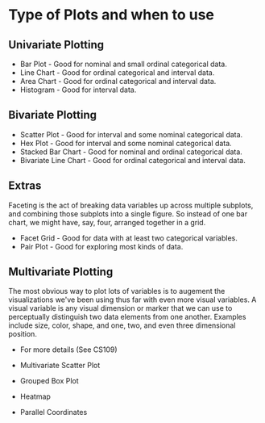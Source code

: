 # Type of Plots and when to use

## Univariate Plotting

* Bar Plot - Good for nominal and small ordinal categorical data.
* Line Chart - Good for ordinal categorical and interval data.
* Area Chart - Good for ordinal categorical and interval data.
* Histogram - Good for interval data.

## Bivariate Plotting

* Scatter Plot - Good for interval and some nominal categorical data.
* Hex Plot - Good for interval and some nominal categorical data.
* Stacked Bar Chart - Good for nominal and ordinal categorical data.
* Bivariate Line Chart - Good for ordinal categorical and interval data.

## Extras
Faceting is the act of breaking data variables up across multiple subplots, and combining those subplots into a single figure. So instead of one bar chart, we might have, say, four, arranged together in a grid.

* Facet Grid - Good for data with at least two categorical variables.
* Pair Plot - Good for exploring most kinds of data.

## Multivariate Plotting

The most obvious way to plot lots of variables is to augement the visualizations we've been using thus far with even more visual variables. A visual variable is any visual dimension or marker that we can use to perceptually distinguish two data elements from one another. Examples include size, color, shape, and one, two, and even three dimensional position.

* For more details (See CS109)

* Multivariate Scatter Plot
* Grouped Box Plot
* Heatmap
* Parallel Coordinates
